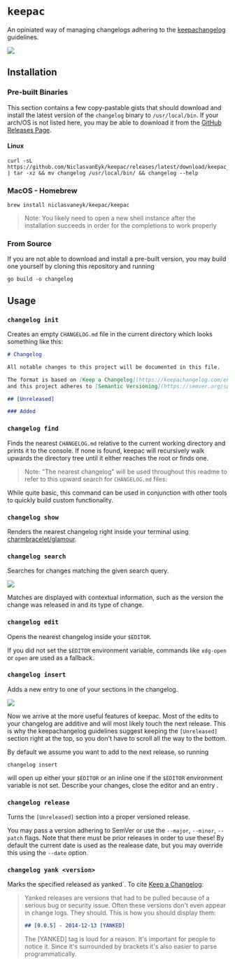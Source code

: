# `keepac`

An opiniated way of managing changelogs adhering to the [keepachangelog](https://keepachangelog.com/) guidelines.

<picture>
  <source media="(prefers-color-scheme: dark)" srcset="https://niclasvaneyk.github.io/keepac/demo.dark.gif">
  <img src="https://niclasvaneyk.github.io/keepac/demo.light.gif" loading="lazy">
</picture>

## Installation

### Pre-built Binaries

This section contains a few copy-pastable gists that should download and install the latest version of the `changelog` binary to `/usr/local/bin`. If your arch/OS is not listed here, you may be able to download it from the [GitHub Releases Page](https://github.com/NiclasvanEyk/keepac/releases).

#### Linux

```shell
curl -sL https://github.com/NiclasvanEyk/keepac/releases/latest/download/keepac_Linux_x86_64.tar.gz | tar -xz && mv changelog /usr/local/bin/ && changelog --help
```

### MacOS - Homebrew

```shell
brew install niclasvaneyk/keepac/keepac
```

> Note: You likely need to open a new shell instance after the installation succeeds in order for the completions to work properly

### From Source

If you are not able to download and install a pre-built version, you may build one yourself by cloning this repository and running

```shell
go build -o changelog
```

## Usage

### `changelog init`

Creates an empty `CHANGELOG.md` file in the current directory which looks something like this:

```markdown
# Changelog

All notable changes to this project will be documented in this file.

The format is based on [Keep a Changelog](https://keepachangelog.com/en/1.0.0/),
and this project adheres to [Semantic Versioning](https://semver.org/spec/v2.0.0.html).

## [Unreleased]

### Added
```

### `changelog find`

Finds the nearest `CHANGELOG.md` relative to the current working directory and prints it to the console.
If none is found, keepac will recursively walk upwards the directory tree until it either reaches the root or finds one.

> Note: "The nearest changelog" will be used throughout this readme to refer to this upward search for `CHANGELOG.md` files.

While quite basic, this command can be used in conjunction with other tools to quickly build custom functionality.

### `changelog show`

Renders the nearest changelog right inside your terminal using [charmbracelet/glamour](https://github.com/charmbracelet/glamour).

### `changelog search`

Searches for changes matching the given search query.

<picture>
  <source media="(prefers-color-scheme: dark)" srcset="https://niclasvaneyk.github.io/keepac/search.dark.gif">
  <img src="https://niclasvaneyk.github.io/keepac/search.light.gif" loading="lazy">
</picture>

Matches are displayed with contextual information, such as the version the change was released in and its type of change.

### `changelog edit`

Opens the nearest changelog inside your `$EDITOR`.

If you did not set the `$EDITOR` environment variable, commands like `xdg-open` or `open` are used as a fallback.

### `changelog insert`

Adds a new entry to one of your sections in the changelog.

<picture>
  <source media="(prefers-color-scheme: dark)" srcset="https://niclasvaneyk.github.io/keepac/insert.dark.gif">
  <img src="https://niclasvaneyk.github.io/keepac/insert.light.gif" loading="lazy">
</picture>

Now we arrive at the more useful features of keepac.
Most of the edits to your changelog are additive and will most likely touch the next release.
This is why the keepachangelog guidelines suggest keeping the `[Unreleased]` section right at the top, so you don't have to scroll all the way to the bottom.

By default we assume you want to add to the next release, so running

```shell
changelog insert
```

will open up either your `$EDITOR` or an inline one if the `$EDITOR` environment variable is not set.
Describe your changes, close the editor and an entry .

### `changelog release`

Turns the `[Unreleased]` section into a proper versioned release.

You may pass a version adhering to SemVer or use the `--major`, `--minor`, `--patch` flags.
Note that there must be prior releases in order to use these!
By default the current date is used as the realease date, but you may override this using the `--date` option.

### `changelog yank <version>`

Marks the specified released as yanked`. To cite [Keep a Changelog](https://keepachangelog.com/en/1.1.0/#yanked):

> Yanked releases are versions that had to be pulled because of a serious bug or security issue. Often these versions don't even appear in change logs. They should. This is how you should display them:
>
> ```markdown
> ## [0.0.5] - 2014-12-13 [YANKED]
> ```
>
> The [YANKED] tag is loud for a reason. It's important for people to notice it. Since it's surrounded by brackets it's also easier to parse programmatically.
